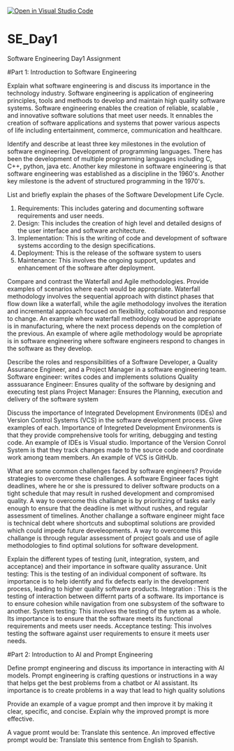[![Open in Visual Studio Code](https://classroom.github.com/assets/open-in-vscode-2e0aaae1b6195c2367325f4f02e2d04e9abb55f0b24a779b69b11b9e10269abc.svg)](https://classroom.github.com/online_ide?assignment_repo_id=15574878&assignment_repo_type=AssignmentRepo)
# SE_Day1
Software Engineering Day1 Assignment

#Part 1: Introduction to Software Engineering

Explain what software engineering is and discuss its importance in the technology industry.
Software engineering is application of engineering principles, tools and methods to develop and maintain high quality software systems. Software engineering enables the creation of reliable, scalable , and innovative software solutions that meet user needs. It ennables the creation of software applications and systems that power various aspects of life including entertainment, commerce, communication and healthcare. 

Identify and describe at least three key milestones in the evolution of software engineering.
Development of programming languages. There has been the development of multiple programming languages including C, C++, python, java etc.
Another key milestone in software engineering is that software engineering was established as a discipline in the 1960's.
Another key milestone is the advent of structured programming in the 1970's.


List and briefly explain the phases of the Software Development Life Cycle.
1. Requirements: This includes gatering and documenting software requirements and user needs.
2. Design: This includes the creation of high level and detailed designs of the user interface and software architecture.
3. Implementation: This is the writing of code and development of software systems according to the design specifications.
4. Deployment: This is the release of the software system to users
5. Maintenance: This involves the ongoing support, updates and enhancement of the software after deployment.

Compare and contrast the Waterfall and Agile methodologies. Provide examples of scenarios where each would be appropriate.
Waterfall methodology involves the sequential approach with distinct phases that flow down like a waterfall, while the agile methodology involves the iteration and incremental approach focused on flexibility, collaboration and response to change. An example where waterfall methodology woud be appropriate is in manufacturing, where the next process depends on the completion of the previous. An example of where agile methodology would be apropriate is in software engineering where software engineers respond to changes in the software as they develop.


Describe the roles and responsibilities of a Software Developer, a Quality Assurance Engineer, and a Project Manager in a software engineering team.
Software engineer: writes codes and implements solutions
Quality asssuarance Engineer: Ensures quality of the software by designing and executing test plans
Project Manager: Ensures the Planning, execution and delivery of the software system


Discuss the importance of Integrated Development Environments (IDEs) and Version Control Systems (VCS) in the software development process. Give examples of each.
Importance of Integreted Development Environments is that they provide comprehensive tools for writing, debugging and testing code. An example of IDEs is Visual studio.
Importance of the Version Conrol System is that they track changes made to the source code and coordinate work among team members. An example of VCS is GitHUb.


What are some common challenges faced by software engineers? Provide strategies to overcome these challenges.
A software Engineer faces tight deadlines, where he or she is pressured to deliver software products on a tight schedule that may result in rushed development and compromised quality. A way to overcome this challange is by prioritizing of tasks early enough to ensure that the deadline is met without rushes, and regular assessment of timelines.
Another challange a software engineer might face is technical debt where shortcuts and suboptimal solutions are provided which could impede future develeopments. A way to overcome this challange is through regular assessment of project goals and use of agile methodologies to find optimal solutions for software development.

Explain the different types of testing (unit, integration, system, and acceptance) and their importance in software quality assurance.
Unit testing: This is the testing of an individual component of software. Its importance is to help identify and fix defects early in the development process, leading to higher quality software products.
Integration : This is the testing of interaction between differnt parts of a software. Its importance is to ensure cohesion while navigation from one subsystem of the software to another.
System testing: This involves the testing of the sytem as a whole. Its importance is to ensure that the software meets its functional requirements and meets user needs.
Acceptance testing: This involves testing the software against user requirements to ensure it meets user needs.

#Part 2: Introduction to AI and Prompt Engineering


Define prompt engineering and discuss its importance in interacting with AI models.
Prompt engineering is crafting questions or instructions in a way that helps get the best problems from a chatbot or AI assistant. Its importance is to create problems in a way that lead to high quality solutions 


Provide an example of a vague prompt and then improve it by making it clear, specific, and concise. Explain why the improved prompt is more effective.

A vague promt would be: Translate this sentence.
An improved effective prompt would be: Translate this sentence from English to Spanish.
